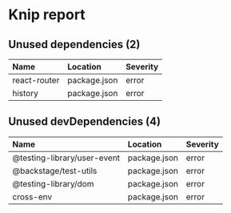# Knip report

## Unused dependencies (2)

| Name         | Location     | Severity |
| :----------- | :----------- | :------- |
| react-router | package.json | error    |
| history      | package.json | error    |

## Unused devDependencies (4)

| Name                        | Location     | Severity |
| :-------------------------- | :----------- | :------- |
| @testing-library/user-event | package.json | error    |
| @backstage/test-utils       | package.json | error    |
| @testing-library/dom        | package.json | error    |
| cross-env                   | package.json | error    |
